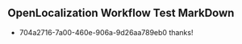 ## OpenLocalization Workflow Test MarkDown
* 704a2716-7a00-460e-906a-9d26aa789eb0 thanks!

<!--HONumber=Aug16_HO5-->


